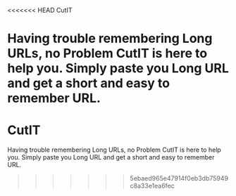 <<<<<<< HEAD
CutIT

Having trouble remembering Long URLs, no Problem CutIT is here to help you. Simply paste you Long URL and get a short and easy to remember URL.
=======
# CutIT
Having trouble remembering Long URLs, no Problem CutIT is here to help you. Simply paste you Long URL and get a short and easy to remember URL.
>>>>>>> 5ebaed965e47914f0eb3db75949c8a33e1ea6fec
